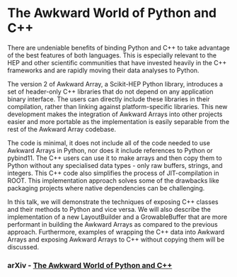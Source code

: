 # The Awkward World of Python and C++

There are undeniable benefits of binding Python and C++ to take advantage of the best features of both languages. This is especially relevant to the HEP and other scientific communities that have invested heavily in the C++ frameworks and are rapidly moving their data analyses to Python.

The version 2 of Awkward Array, a Scikit-HEP Python library, introduces a set of header-only C++ libraries that do not depend on any application binary interface. The users can directly include these libraries in their compilation, rather than linking against platform-specific libraries. This new development makes the integration of Awkward Arrays into other projects easier and more portable as the implementation is easily separable from the rest of the Awkward Array codebase.

The code is minimal, it does not include all of the code needed to use Awkward Arrays in Python, nor does it include references to Python or pybind11. The C++ users can use it to make arrays and then copy them to Python without any specialised data types - only raw buffers, strings, and integers. This C++ code also simplifies the process of JIT-compilation in ROOT. This implementation approach solves some of the drawbacks like packaging projects where native dependencies can be challenging.

In this talk, we will demonstrate the techniques of exposing C++ classes and their methods to Python and vice versa. We will also describe the implementation of a new LayoutBuilder and a GrowableBuffer that are more performant in building the Awkward Arrays as compared to the previous approach. Furthermore, examples of wrapping the C++ data into Awkward Arrays and exposing Awkward Arrays to C++ without copying them will be discussed.

### arXiv - [The Awkward World of Python and C++](https://doi.org/10.48550/arXiv.2303.02205)
